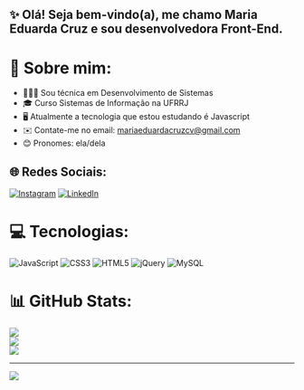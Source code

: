 ## ✨ Olá! Seja bem-vindo(a), me chamo Maria Eduarda Cruz e sou desenvolvedora Front-End.

# 💫 Sobre mim: <br>
- 👩🏽‍💻 Sou técnica em Desenvolvimento de Sistemas
- 🎓 Curso Sistemas de Informação na UFRRJ
- 🖥️ Atualmente a tecnologia que estou estudando é Javascript
- ✉️ Contate-me no email: mariaeduardacruzcv@gmail.com
- 😊 Pronomes: ela/dela

## 🌐 Redes Sociais:
[![Instagram](https://img.shields.io/badge/Instagram-%23E4405F.svg?logo=Instagram&logoColor=white)](https://instagram.com/mariamourie) [![LinkedIn](https://img.shields.io/badge/LinkedIn-%230077B5.svg?logo=linkedin&logoColor=white)](https://linkedin.com/in/maria-eduarda-cruz) 

# 💻 Tecnologias:
![JavaScript](https://img.shields.io/badge/javascript-%23323330.svg?style=for-the-badge&logo=javascript&logoColor=%23F7DF1E) ![CSS3](https://img.shields.io/badge/css3-%231572B6.svg?style=for-the-badge&logo=css3&logoColor=white) ![HTML5](https://img.shields.io/badge/html5-%23E34F26.svg?style=for-the-badge&logo=html5&logoColor=white) ![jQuery](https://img.shields.io/badge/jquery-%230769AD.svg?style=for-the-badge&logo=jquery&logoColor=white) ![MySQL](https://img.shields.io/badge/mysql-%2300f.svg?style=for-the-badge&logo=mysql&logoColor=white)
# 📊 GitHub Stats:
![](https://github-readme-stats.vercel.app/api?username=mariamourie&show_icons=true&theme=midnight-purple&hide_border=false&include_all_commits=true&count_private=true)<br/>
![](https://github-readme-streak-stats.herokuapp.com/?user=mariamourie&theme=midnight-purple&hide_border=false)<br/>
![](https://github-readme-stats.vercel.app/api/top-langs/?username=mariamourie&theme=midnight-purple&hide_border=false&include_all_commits=true&count_private=true&layout=compact)

---
[![](https://visitcount.itsvg.in/api?id=mariamourie&icon=9&color=11)](https://visitcount.itsvg.in)
